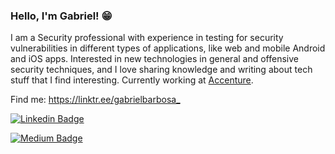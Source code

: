 ### Hello, I'm Gabriel! 😁
I am a Security professional with experience in testing for security vulnerabilities in different types of applications, like web and mobile Android and iOS apps. Interested in new technologies in general and offensive security techniques, and I love sharing knowledge and writing about tech stuff that I find interesting. Currently working at [Accenture](https://accenture.com).

Find me:
<https://linktr.ee/gabrielbarbosa_>

[![Linkedin Badge](https://img.shields.io/badge/linkedin-%230077B5.svg?&style=for-the-badge&logo=linkedin&logoColor=white&link=https://www.linkedin.com/in/gabrielbarbosasouza)](https://www.linkedin.com/in/gabrielbarbosasouza)

[![Medium Badge](https://img.shields.io/badge/medium-%2312100E.svg?&style=for-the-badge&logo=medium&logoColor=white&link=https://medium.com/@gabu_b)](https://medium.com/@gabu_b)
